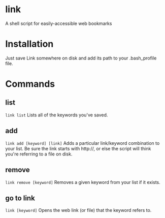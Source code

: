 # link
A shell script for easily-accessible web bookmarks

# Installation

Just save Link somewhere on disk and add its path to your .bash_profile file.

# Commands

## list
```link list```
Lists all of the keywords you've saved.

## add
```link add [keyword] [link]```
Adds a particular link/keyword combination to your list. Be sure the link starts with http://, or else the script will think you're referring to a file on disk.

## remove
```link remove [keyword]```
Removes a given keyword from your list if it exists.

## go to link
```link [keyword]```
Opens the web link (or file) that the keyword refers to.
